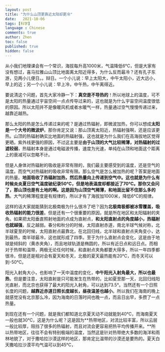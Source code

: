 ```yaml
---
layout: post
title: "为什么山顶更靠近太阳却更冷"
date:   2021-10-06
tags: [科学]
language : Chinese
comments: true
author: Zhen
toc: false
published: true
hidden: false
---
```

从小我们地理课会有一个常识，海拔每升高1000米，气温降低6℃，但是大家有没有想过，喜马拉雅山山顶比地面离太阳近得多，为什么反而最冷？还有孔子东游，见两小儿便日。。辩日。一个小儿说：早上太阳大，中午太阳小，近大远小，早上的近；另一个小儿说：早上冷，中午热，中午离得近。

要说清这个问题，首先大家冷静一下：**真空是不导热的**！所以地球上的温度，可不是太阳的热量通过宇宙空间一点点传导过来的，这也就是为什么宇宙空间温度很低的原因。所以太阳并不是像暖风机或者水暖气一样，热量通过空气慢慢传递过来，越靠近越热。

那么太阳的热是怎么传递过来的呢？是通过热辐射，即微波加热，你可以想成**太阳是一个大号的微波炉**。那你肯定又说：那山顶离太阳近，热辐射强啊，还是应该更热。山顶的热辐射确实比地面的热辐射强，这也就是为什么我们在高海拔地区觉得更晒，紫外线更强的原因，不过这主要是**由于山顶的大气比较稀薄，对热辐射的过滤较弱**，热辐射本身是通过电磁波传播，速度为光速，单纯在山顶和地面这个距离上的衰减可以忽略不计。

但是人身体对热辐射的吸收是非常有限的，我们最主要感受到的温度，还是空气的温度。而空气对热辐射的吸收非常有限。那么空气是怎么被加热的呢？答案是地面的热量。**地面吸收了热辐射加热，然后热量向上传递到空气中。**这也就是为什么有时候炎炎夏日空气温度破纪录50℃，但是地表温度却都接近了70℃。那你又会问了，那山顶也是有土地的啊。这是因为**山顶空气稀薄，和地面比留不住那么多的热**。大气的稀薄程度是有规律的，所以才有了海拔加1000米，降低6℃的规律。

这样的话大家就能猜到北极南极为什么很冷了吧？因为**北极南极都被冰雪覆盖，吸收热辐射的能力很差**。但是还有一个很重要的原因，就是所在地区和太阳辐射的夹角。如果把太阳垂直照射地面的点成为直射点，**和太阳直射点的角度越小，热辐射也就越强**，反之越弱。春分和秋分的时候，太阳直射赤道，南北半球气候对称，北半球夏至的时候，太阳直射点最靠北，在北回归线，北半球和直射点夹角变小，达到最热，南半球最冷，这也就形成了四季。至于为什么直射点会变化，这是由于地球是倾斜的（黄赤夹角），而且地球轨道是椭圆的，所以有近日点和远日点。而相对于热带和温带，两极无论任何时候，和直射点夹角都要大得多，所以一年四季都很冷，但是还是相对会有夏天和冬天，北极的夏天最热能有20℃，而冬天可以到-50℃。

阳光入射角大小，也影响了一天中温度的变化，**中午阳光入射角最大，所以也最热**，但是要注意，太阳直射是只可能发生在热带的，比如夏至那一天，北回归线阳光直射，而北京也获得了最大的阳光入射角，可以达到73.5°。当然还有一个日照长度的问题，**越靠近赤道日照长度越长，昼夜温差也越小**。所以我们在海南的晚上就感觉没有北京那么冷，因为海南的日落时间也晚一点，而且日出早，多攒了一点热量。

到现在还有一个问题，就是我们都知道北京夏天动不动就能到40℃，而海南夏天一般也就30℃，这是为什么呢？这是因为**热带地区，对流比较丰富，所以云层一般比较厚，阻挡了很多的热辐射，而且对流会更容易把热平均传播开来。**所以热带地区，往往不会有特别极端的温度，当然这是针对热带绝大多数的海洋和雨林地貌了，对于撒哈拉沙漠这样的地区，那肯定比温带的沙漠还是要热的。夏天白天撒哈拉沙漠平均气温可以到45℃，



<!--stackedit_data:
eyJoaXN0b3J5IjpbLTE1MTI0NTkyMjcsLTE3OTc3NDM0NTksMT
czMDg1OTkxNSwxNzM5MDg2ODksLTE3NTI5NTAxNDEsMzA1NjU1
MjczLC0xMjEyMTMwMzYxLC04OTQ0NTY0MjAsLTY1NzAxNTg1N1
19
-->